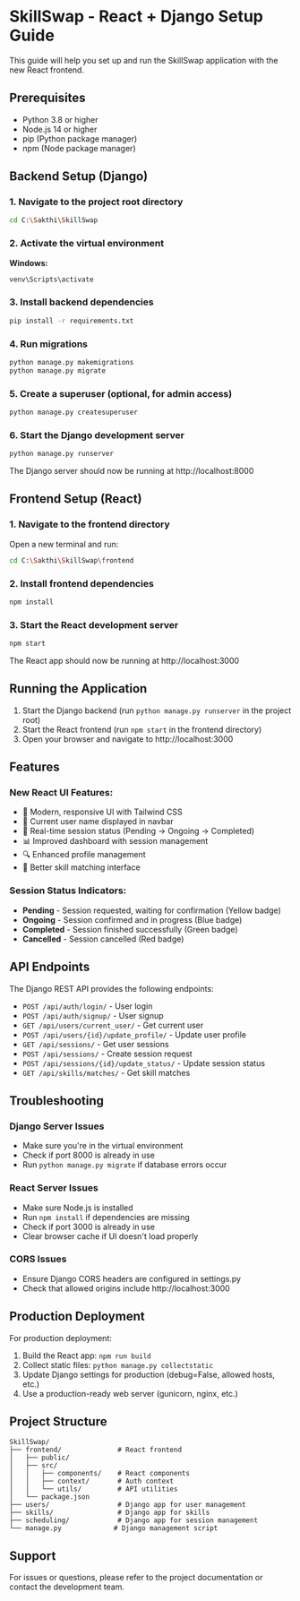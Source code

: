 # SkillSwap - React + Django Setup Guide

This guide will help you set up and run the SkillSwap application with the new React frontend.

## Prerequisites

- Python 3.8 or higher
- Node.js 14 or higher
- pip (Python package manager)
- npm (Node package manager)

## Backend Setup (Django)

### 1. Navigate to the project root directory

```bash
cd C:\Sakthi\SkillSwap
```

### 2. Activate the virtual environment

**Windows:**
```bash
venv\Scripts\activate
```

### 3. Install backend dependencies

```bash
pip install -r requirements.txt
```

### 4. Run migrations

```bash
python manage.py makemigrations
python manage.py migrate
```

### 5. Create a superuser (optional, for admin access)

```bash
python manage.py createsuperuser
```

### 6. Start the Django development server

```bash
python manage.py runserver
```

The Django server should now be running at http://localhost:8000

## Frontend Setup (React)

### 1. Navigate to the frontend directory

Open a new terminal and run:

```bash
cd C:\Sakthi\SkillSwap\frontend
```

### 2. Install frontend dependencies

```bash
npm install
```

### 3. Start the React development server

```bash
npm start
```

The React app should now be running at http://localhost:3000

## Running the Application

1. Start the Django backend (run `python manage.py runserver` in the project root)
2. Start the React frontend (run `npm start` in the frontend directory)
3. Open your browser and navigate to http://localhost:3000

## Features

### New React UI Features:
- 🎨 Modern, responsive UI with Tailwind CSS
- 👤 Current user name displayed in navbar
- 🔄 Real-time session status (Pending → Ongoing → Completed)
- 📊 Improved dashboard with session management
- 🔍 Enhanced profile management
- 💼 Better skill matching interface

### Session Status Indicators:
- **Pending** - Session requested, waiting for confirmation (Yellow badge)
- **Ongoing** - Session confirmed and in progress (Blue badge)
- **Completed** - Session finished successfully (Green badge)
- **Cancelled** - Session cancelled (Red badge)

## API Endpoints

The Django REST API provides the following endpoints:

- `POST /api/auth/login/` - User login
- `POST /api/auth/signup/` - User signup
- `GET /api/users/current_user/` - Get current user
- `POST /api/users/{id}/update_profile/` - Update user profile
- `GET /api/sessions/` - Get user sessions
- `POST /api/sessions/` - Create session request
- `POST /api/sessions/{id}/update_status/` - Update session status
- `GET /api/skills/matches/` - Get skill matches

## Troubleshooting

### Django Server Issues

- Make sure you're in the virtual environment
- Check if port 8000 is already in use
- Run `python manage.py migrate` if database errors occur

### React Server Issues

- Make sure Node.js is installed
- Run `npm install` if dependencies are missing
- Check if port 3000 is already in use
- Clear browser cache if UI doesn't load properly

### CORS Issues

- Ensure Django CORS headers are configured in settings.py
- Check that allowed origins include http://localhost:3000

## Production Deployment

For production deployment:

1. Build the React app: `npm run build`
2. Collect static files: `python manage.py collectstatic`
3. Update Django settings for production (debug=False, allowed hosts, etc.)
4. Use a production-ready web server (gunicorn, nginx, etc.)

## Project Structure

```
SkillSwap/
├── frontend/              # React frontend
│   ├── public/
│   ├── src/
│   │   ├── components/    # React components
│   │   ├── context/       # Auth context
│   │   └── utils/         # API utilities
│   └── package.json
├── users/                 # Django app for user management
├── skills/                # Django app for skills
├── scheduling/            # Django app for session management
└── manage.py             # Django management script
```

## Support

For issues or questions, please refer to the project documentation or contact the development team.

